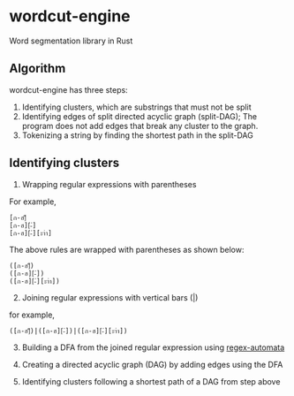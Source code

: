 # wordcut-engine

Word segmentation library in Rust

## Algorithm

wordcut-engine has three steps:

1. Identifying clusters, which are substrings that must not be split
2. Identifying edges of split directed acyclic graph (split-DAG); The program does not add edges that break any cluster to the graph.
3. Tokenizing a string by finding the shortest path in the split-DAG

## Identifying clusters

1. Wrapping regular expressions with parentheses

For example,

```
[ก-ฮ]็
[ก-ฮ][่-๋]
[ก-ฮ][่-๋][ะาำ]
```

The above rules are wrapped with parentheses as shown below:

```
([ก-ฮ]็)
([ก-ฮ][่-๋])
([ก-ฮ][่-๋][ะาำ])
```

2. Joining regular expressions with vertical bars (|) 

for example, 

```
([ก-ฮ]็)|([ก-ฮ][่-๋])|([ก-ฮ][่-๋][ะาำ])
```

3. Building a DFA from the joined regular expression using [regex-automata](https://github.com/BurntSushi/regex-automata)

4. Creating a directed acyclic graph (DAG) by adding edges using the DFA

5. Identifying clusters following a shortest path of a DAG from step above
